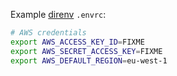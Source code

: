 Example [direnv](https://github.com/direnv/direnv) `.envrc`:

```sh
# AWS credentials
export AWS_ACCESS_KEY_ID=FIXME
export AWS_SECRET_ACCESS_KEY=FIXME
export AWS_DEFAULT_REGION=eu-west-1
```